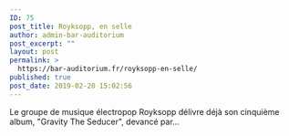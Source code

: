 ```yaml
---
ID: 75
post_title: Royksopp, en selle
author: admin-bar-auditorium
post_excerpt: ""
layout: post
permalink: >
  https://bar-auditorium.fr/royksopp-en-selle/
published: true
post_date: 2019-02-20 15:02:56
---
```

<!-- wp:paragraph -->
<p>Le groupe de musique électropop Royksopp délivre déjà son cinquième album, "Gravity The Seducer", devancé par...</p>
<!-- /wp:paragraph -->